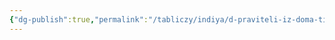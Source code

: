 ```yaml
---
{"dg-publish":true,"permalink":"/tabliczy/indiya/d-praviteli-iz-doma-timura/","dgPassFrontmatter":true}
---
```



